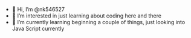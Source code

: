 - 👋 Hi, I’m @nk546527
- 👀 I’m interested in just learning about coding here and there 
- 🌱 I’m currently learning beginning a couple of things, just looking into Java Script currently

<!---
nk546527/nk546527 is a ✨ special ✨ repository because its `README.md` (this file) appears on your GitHub profile.
You can click the Preview link to take a look at your changes.
--->
